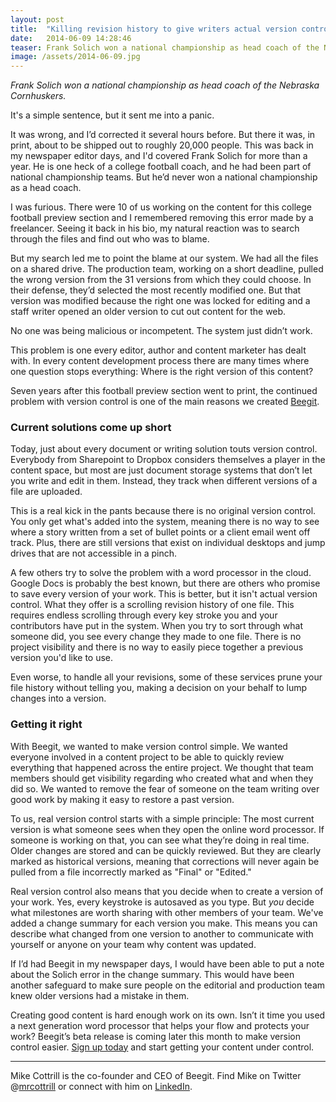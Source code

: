 ```yaml
---
layout: post
title:  "Killing revision history to give writers actual version control"
date:   2014-06-09 14:28:46
teaser: Frank Solich won a national championship as head coach of the Nebraska Cornhuskers.It's a simple sentence, but it sent me into a panic. It was wrong, and I’d corrected it several hours before. But there it was, in print, about to be shipped out to roughly 20,000 people in a college football preview section. Frank Solich is a heck of a college football coach, and he had been part of national championship teams. But he’d never won a national championship as a head coach. I was furious. There were 10 of us working on the content for this section and I remembered removing this error made by a freelancer. Seeing it back in his bio, my natural reaction was to search through the files and find out who was to blame. But my search led me to point the blame at our system.
image: /assets/2014-06-09.jpg
---
```


*Frank Solich won a national championship as head coach of the Nebraska Cornhuskers.*

It's a simple sentence, but it sent me into a panic. 

It was wrong, and I’d corrected it several hours before. But there it was, in print, about to be shipped out to roughly 20,000 people. This was back in my newspaper editor days, and I'd covered Frank Solich for more than a year. He is one heck of a college football coach, and he had been part of national championship teams. But he’d never won a national championship as a head coach. 

I was furious. There were 10 of us working on the content for this college football preview section and I remembered removing this error made by a freelancer. Seeing it back in his bio, my natural reaction was to search through the files and find out who was to blame.

But my search led me to point the blame at our system. We had all the files on a shared drive. The production team, working on a short deadline, pulled the wrong version from the 31 versions from which they could choose. In their defense, they’d selected the most recently modified one. But that version was modified because the right one was locked for editing and a staff writer opened an older version to cut out content for the web. 

No one was being malicious or incompetent. The system just didn’t work. 

This problem is one every editor, author and content marketer has dealt with. In every content development process there are many times where one question stops everything: Where is the right version of this content? 

Seven years after this football preview section went to print, the continued problem with version control is one of the main reasons we created [Beegit](https://beegit.com/). 

### Current solutions come up short 

Today, just about every document or writing solution touts version control. Everybody from Sharepoint to Dropbox considers themselves a player in the content space, but most are just document storage systems that don’t let you write and edit in them. Instead, they track when different versions of a file are uploaded. 

This is a real kick in the pants because there is no original version control. You only get what's added into the system, meaning there is no way to see where a story written from a set of bullet points or a client email went off track. Plus, there are still versions that exist on individual desktops and jump drives that are not accessible in a pinch. 

A few others try to solve the problem with a word processor in the cloud. Google Docs is probably the best known, but there are others who promise to save every version of your work. This is better, but it isn't actual version control. What they offer is a scrolling revision history of one file. This requires endless scrolling through every key stroke you and your contributors have put in the system. When you try to sort through what someone did, you see every change they made to one file. There is no project visibility and there is no way to easily piece together a previous version you'd like to use. 

Even worse, to handle all your revisions, some of these services prune your file history without telling you, making a decision on your behalf to lump changes into a version. 

### Getting it right 

With Beegit, we wanted to make version control simple. We wanted everyone involved in a content project to be able to quickly review everything that happened across the entire project. We thought that team members should get visibility regarding who created what and when they did so. We wanted to remove the fear of someone on the team writing over good work by making it easy to restore a past version. 

To us, real version control starts with a simple principle: The most current version is what someone sees when they open the online word processor. If someone is working on that, you can see what they’re doing in real time. Older changes are stored and can be quickly reviewed. But they are clearly marked as historical versions, meaning that corrections will never again be pulled from a file incorrectly marked as "Final" or "Edited." 

Real version control also means that you decide when to create a version of your work. Yes, every keystroke is autosaved as you type. But *you* decide what milestones are worth sharing with other members of your team. We've added a change summary for each version you make. This means you can describe what changed from one version to another to communicate with yourself or anyone on your team why content was updated. 

If I’d had Beegit in my newspaper days, I would have been able to put a note about the Solich error in the change summary. This would have been another safeguard to make sure people on the editorial and production team knew older versions had a mistake in them. 

Creating good content is hard enough work on its own. Isn’t it time you used a next generation word processor that helps your flow and protects your work? Beegit’s beta release is coming later this month to make version control easier. [Sign up today](https://beegit.com/) and start getting your content under control. 

----
Mike Cottrill is the co-founder and CEO of Beegit. Find Mike on Twitter @[mrcottrill](https://twitter.com/mrcottrill) or connect with him on [LinkedIn](www.linkedin.com/in/mikecottrill/). 



